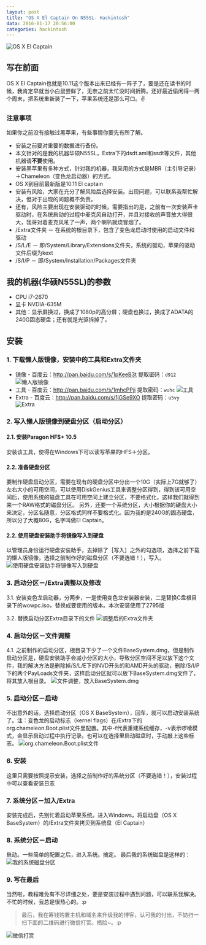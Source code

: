```yaml
---
layout: post
title: "OS X El Captain On N55SL- Hackintosh"
data: 2016-01-17 20:56:00
categories: hackintosh
---
```

![OS X El Captain](../img/tutorial-captures/%E5%B1%8F%E5%B9%95%E5%BF%AB%E7%85%A7%202016-01-19%20%E4%B8%8B%E5%8D%885.50.08.jpg "OS X El Captain")

## 写在前面
OS X El Captain也就是10.11这个版本出来已经有一阵子了，要是还在读书的时候，我肯定早就当小白鼠尝鲜了，无奈之前太忙没时间折腾。还好最近偷闲得一两个周末，把系统重新装了一下，苹果系统还是那么可口。✌

### 注意事项
如果你之前没有接触过黑苹果，有些事情你要先有所了解。

- 安装之前要对重要的数据进行备份。
- 本文针对的是我的机器华硕N55SL，Extra下的dsdt.aml和ssdt等文件，其他机器请**不要**使用。
- 安装黑苹果有多种方式，针对我的机器，我采用的方式是MBR（主引导记录）＋Chameleon（变色龙启动器）的方式。
- OS X到目前最新版是10.11 El captain
- 安装有风险，大家在充分了解风险后选择安装。出现问题，可以联系我帮忙解决，但对于出现的问题概不负责。
- 还有，风险主要出现在安装驱动的时候，需要指出的是，之前有一次安装声卡驱动时，在系统启动的过程中麦克风自动打开，并且对接收的声音放大得很大，我哥对着麦克风吼了一声，两个喇叭就烧冒烟了。
- /Extra文件夹 － 在系统的根目录下，包含了变色龙启动时使用的启动文件和驱动
- /S/L/E － 即/System/Library/Extensions文件夹，系统的驱动，苹果的驱动文件后缀为kext
- /S/I/P － 即/System/Installation/Packages文件夹

## 我的机器(华硕N55SL)的参数
- CPU i7-2670
- 显卡 NVDIA-635M
- 其他：显示屏换过，换成了1080p的高分屏；硬盘也换过，换成了ADATA的240G固态硬盘；还有就是光驱拆掉了。

## 安装

### 1. 下载懒人版镜像，安装中的工具和Extra文件夹
- 镜像 - 百度云：http://pan.baidu.com/s/1pKeeB3t 提取密码：`d912`
![懒人版镜像](../img/tutorial-captures/QQ20160114-0.png "懒人版镜像")
- 工具 - 百度云：http://pan.baidu.com/s/1mhcPPji 提取密码：`wuhc`
![工具](../img/tutorial-captures/QQ20160119-0.png "工具")
- Extra - 百度云：http://pan.baidu.com/s/1jGSe9XO 提取密码：`u5vy`
![Extra](../img/tutorial-captures/QQ20160119-1.png "Extra")

### 2. 写入懒人版镜像到硬盘分区（启动分区）

#### 2.1. 安装Paragon HFS+ 10.5
安装该工具，使得在Windows下可以读写苹果的HFS＋分区。

#### 2.2. 准备硬盘分区
要制作硬盘启动分区，需要在现有的硬盘分区中分出一个10G（实际上7G就够了）左右大小的可用空间，可以使用DiskGenius工具来调整分区得到，得到该可用空间后，使用系统的磁盘工具在可用空间上建立分区，不要格式化，这样我们就得到来一个RAW格式的磁盘分区。
另外，还要一个系统分区，大小根据你的硬盘大小来决定，分区名随意，分区格式同样不要格式化。因为我的是240G的固态硬盘，所以分了大概80G，名字叫做El Captain。

#### 2.2. 使用硬盘安装助手将镜像写入到硬盘
以管理员身份运行硬盘安装助手，去掉除了［写入］之外的勾选项，选择之前下载的懒人版镜像，选择之前制作好的磁盘分区（不要选错！），写入。
![使用硬盘安装助手将镜像写入到硬盘](../img/tutorial-captures/snip_20160117144615.png "使用硬盘安装助手将镜像写入到硬盘")

### 3. 启动分区－/Extra调整以及修改

3.1. 安装变色龙启动器，分两步，一是使用变色龙安装器安装，二是替换C盘根目录下的wowpc.iso，替换成要使用的版本。本次安装使用了2795版

3.2. 替换启动分区Extra目录下的文件
![调整后的Extra文件夹](../img/tutorial-captures/snip_20160117145719.png "调整后的Extra文件夹")


### 4. 启动分区－文件调整

4.1. 之前制作的启动分区，根目录下少了一个文件BaseSystem.dmg，但是制作启动分区是，硬盘安装助手会减小分区的大小，导致分区空间不足以放下这个文件，我的解决方法是删除掉/S/L/E下的NVD开头的和AMD开头的驱动，删除/S/I/P下的两个PayLoads文件夹，这样启动分区就可以放下BaseSystem.dmg文件了，将其放入根目录。
![文件调整，放入BaseSystem.dmg](../img/tutorial-captures/snip_20160117145706.png "文件调整，放入BaseSystem.dmg")

### 5. 启动分区－启动
不出意外的话，选择启动分区（OS X BaseSystem），回车，就可以启动安装系统了。注：变色龙的启动标志（kernel flags）在/Extra下的org.chameleon.Boot.plist文件里配置。其中-f代表重建系统缓存，-v表示啰嗦模式，会显示启动过程中执行记录。也可以在选择里启动磁盘时，手动敲上这些标志。
![org.chameleon.Boot.plist文件](../img/tutorial-captures/snip_20160117145814.png "org.chameleon.Boot.plist文件")


### 6. 安装
这里只需要按照提示安装，选择之前制作好的系统分区（不要选错！），安装过程中可以查看安装日志

### 7. 系统分区－加入/Extra
安装完成后，先别忙着启动苹果系统。进入Windows，将启动盘（OS X BaseSystem）的/Extra文件夹拷贝到系统盘（El Captain）

### 8. 系统分区－启动
启动。一些简单的配置之后，进入系统。搞定。
最后我的系统磁盘是这样的：
![我的系统磁盘分区](../img/tutorial-captures/snip_20160117144412.png "我的系统磁盘分区")

### 9. 写在最后
当然啦，教程难免有不尽详细之处，要是安装过程中遇到问题，可以联系我解决。不忙的时候，我总是很热心的。:p

> 最后，我在筹钱购置主机和域名来升级我的博客，认可我的付出，不妨扫一扫下面的二维码进行微信打赏。捂脸~。:p

![微信打赏](../img/IMG_1479_cut.jpg "微信打赏")

